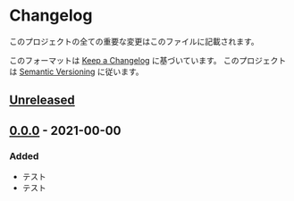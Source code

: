# Changelog
このプロジェクトの全ての重要な変更はこのファイルに記載されます。

このフォーマットは [Keep a Changelog](https://keepachangelog.com/ja/1.0.0/) に基づいています。
このプロジェクトは [Semantic Versioning](https://semver.org/spec/v2.0.0.html) に従います。

## [Unreleased]

## [0.0.0] - 2021-00-00
### Added
- テスト
- テスト

[Unreleased]: https://github.com/matunnkazumi/magica_ime_dict/compare/v0.0.0...HEAD
[0.0.0]: https://github.com/matunnkazumi/magica_ime_dict/releases/tag/v0.0.0
